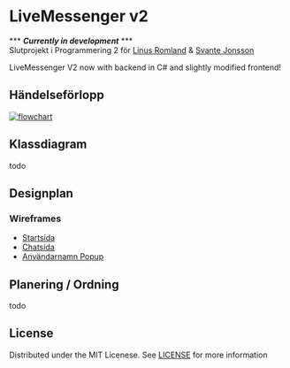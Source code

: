 # LiveMessenger v2
*** ***Currently in development*** ***<br>
Slutprojekt i Programmering 2 för [Linus Romland](https://github.com/linusromland) & [Svante Jonsson](https://github.com/svante-jonsson)

LiveMessenger V2 now with backend in C# and slightly modified frontend!

## Händelseförlopp
<a href="https://github.com/linusromlandSkola/LiveMessengerV2/blob/master/planingFiles/flowchart.png" title="Flowchart"><img src="https://raw.githubusercontent.com/linusromlandSkola/LiveMessengerV2/master/planingFiles/flowchart.png" alt="flowchart" /></a>

## Klassdiagram
todo

## Designplan
### Wireframes
- [Startsida](https://wireframe.cc/sFulMJ)
- [Chatsida](https://wireframe.cc/xTwg1A)
- [Användarnamn Popup](https://wireframe.cc/WiH3qk)

## Planering / Ordning
todo


## License
Distributed under the MIT Licenese. See [LICENSE](LICENSE) for more information
